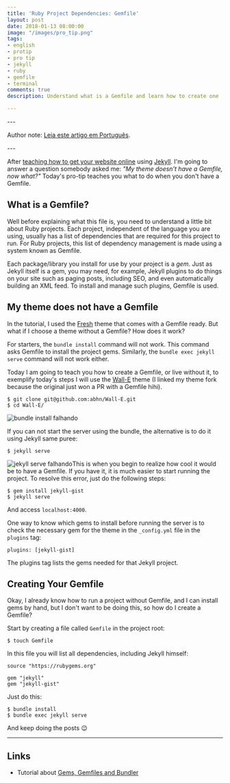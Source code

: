 ```yaml
---
title: 'Ruby Project Dependencies: Gemfile'
layout: post
date: 2018-01-13 08:00:00
image: "/images/pro_tip.png"
tags:
- english
- protip
- pro tip
- jekyll
- ruby
- gemfile
- terminal
comments: true
description: Understand what is a Gemfile and learn how to create one

---
```

\---

Author note: [Leia este artigo em Português](https://jtemporal.com/gemfile/).

\---

After [teaching how to get your website online](https://translate.googleusercontent.com/translate_c?depth=1&rurl=translate.google.com&sl=auto&sp=nmt4&tl=en&u=http://jtemporal.com/do-tema-ao-ar/&xid=17259,1500000,15700002,15700021,15700186,15700190,15700256,15700259,15700262,15700265,15700271,15700283&usg=ALkJrhjY8BCFOb0VuCzIEDasyaE7ldKdZA) using [Jekyll](https://jekyllrb.com). I'm going to answer a question somebody asked me: _"My theme doesn't have a Gemfile, now what?"_ Today's pro-tip teaches you what to do when you don't have a Gemfile.

## What is a Gemfile?

Well before explaining what this file is, you need to understand a little bit about Ruby projects. Each project, independent of the language you are using, usually has a list of dependencies that are required for this project to run. For Ruby projects, this list of dependency management is made using a system known as Gemfile.

Each package/library you install for use by your project is a _gem_. Just as Jekyll itself is a gem, you may need, for example, Jekyll plugins to do things on your site such as paging posts, including SEO, and even automatically building an XML feed. To install and manage such plugins, Gemfile is used.

## My theme does not have a Gemfile

In the tutorial, I used the [Fresh](http://jekyllthemes.org/themes/fresh/) theme that comes with a Gemfile ready. But what if I choose a theme without a Gemfile? How does it work?

For starters, the `bundle install` command will not work. This command asks Gemfile to install the project gems. Similarly, the `bundle exec jekyll serve` command will not work either.

Today I am going to teach you how to create a Gemfile, or live without it, to exemplify today's steps I will use the [Wall-E](https://github.com/jtemporal/Wall-E) theme (I linked my theme fork because the original just won a PR with a Gemfile hihi).

    $ git clone git@github.com:abhn/Wall-E.git
    $ cd Wall-E/

![bundle install falhando](https://i.imgur.com/Efo1e1C.png)

If you can not start the server using the bundle, the alternative is to do it using Jekyll same puree:

    $ jekyll serve

![jekyll serve falhando](https://i.imgur.com/RGYPVQu.png)This is when you begin to realize how cool it would be to have a Gemfile. If you have it, it is much easier to start running the project. To resolve this error, just do the following steps:

    $ gem install jekyll-gist
    $ jekyll serve

And access  `localhost:4000`.

One way to know which gems to install before running the server is to check the necessary gem for the theme in the `_config.yml` file in the `plugins` tag:

    plugins: [jekyll-gist]

The plugins tag lists the gems needed for that Jekyll project.

## Creating Your Gemfile

Okay, I already know how to run a project without Gemfile, and I can install gems by hand, but I don't want to be doing this, so how do I create a Gemfile?

Start by creating a file called `Gemfile` in the project root:

    $ touch Gemfile

In this file you will list all dependencies, including Jekyll himself:

    source "https://rubygems.org"
    
    gem "jekyll"
    gem "jekyll-gist"

Just do this:

    $ bundle install
    $ bundle exec jekyll serve

And keep doing the posts 😉

***

## Links

* Tutorial about [Gems, Gemfiles and Bundler](https://learn.cloudcannon.com/jekyll/gemfiles-and-the-bundler/)